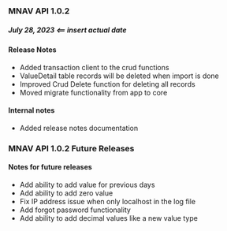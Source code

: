 ### MNAV API 1.0.2
##### July 28, 2023 <== insert actual date

#### Release Notes
- Added transaction client to the crud functions
- ValueDetail table records will be deleted when import is done
- Improved Crud Delete function for deleting all records
- Moved migrate functionality from app to core

#### Internal notes
  - Added release notes documentation


### MNAV API 1.0.2 Future Releases

#### Notes for future releases
  - Add ability to add value for previous days
  - Add ability to add zero value
  - Fix IP address issue when only localhost in the log file
  - Add forgot password functionality
  - Add ability to add decimal values like a new value type
